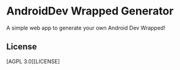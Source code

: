 # AndroidDev Wrapped Generator

A simple web app to generate your own Android Dev Wrapped!

## License

[AGPL 3.0][LICENSE]
